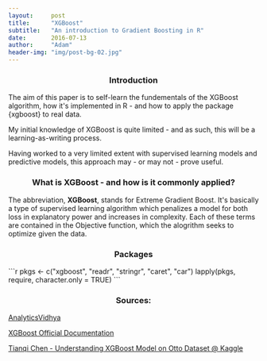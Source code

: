 ```yaml
---
layout:     post
title:      "XGBoost"
subtitle:   "An introduction to Gradient Boosting in R"
date:       2016-07-13
author:     "Adam"
header-img: "img/post-bg-02.jpg"
---
```

<center><h3> Introduction </h3></center>

The aim of this paper is to self-learn the fundementals of the XGBoost algorithm, how it's implemented in R - and how to apply the package {xgboost} to real data. 

My initial knowledge of XGBoost is quite limited - and as such, this will be a learning-as-writing process. 

Having worked to a very limited extent with supervised learning models and predictive models, this approach may - or may not - prove useful.

<center><h3> What is XGBoost - and how is it commonly applied? </h3></center>

The abbreviation, <b>XGBoost</b>, stands for Extreme Gradient Boost. It's basically a type of supervised learning algorithm which penalizes a model for both loss in explanatory power and increases in complexity. Each of these terms are contained in the Objective function, which the alogrithm seeks to optimize given the data. 

<center><h3> Packages </h3></center>
```r
pkgs <- c("xgboost",
          "readr",
          "stringr",
          "caret",
          "car")
lapply(pkgs, require, character.only = TRUE)
```


<center><h3> Sources: </h3></center>

[AnalyticsVidhya](http://www.analyticsvidhya.com/blog/2016/01/xgboost-algorithm-easy-steps/)

[XGBoost Official Documentation](http://xgboost.readthedocs.io/en/latest/model.html)

[Tianqi Chen - Understanding XGBoost Model on Otto Dataset @ Kaggle](https://www.kaggle.com/tqchen/otto-group-product-classification-challenge/understanding-xgboost-model-on-otto-data)